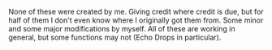 None of these were created by me. 
Giving credit where credit is due, but for half of them I don't even know where I originally got them from. 
Some minor and some major modifications by myself. 
All of these are working in general, but some functions may not (Echo Drops in particular).
